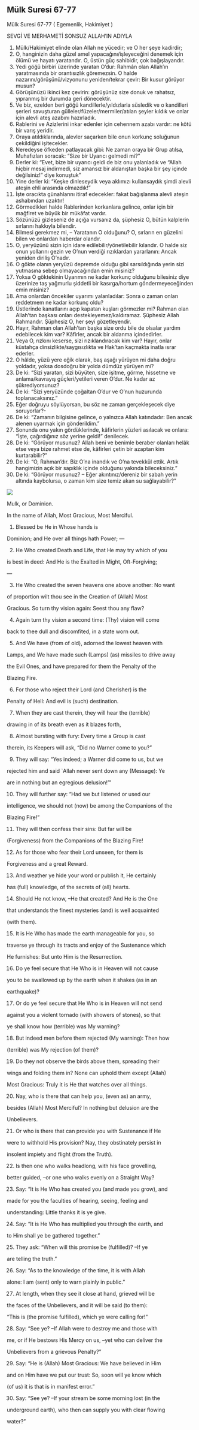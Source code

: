
## Mülk Suresi 67-77

Mülk Suresi 67-77 ( Egemenlik, Hakimiyet )

SEVGİ VE MERHAMETİ SONSUZ ALLAH’IN ADIYLA

1. Mülk/Hakimiyet elinde olan Allah ne yücedir; ve O her şeye kadirdir;
2. O, hanginizin daha güzel amel yapacağını/işleyeceğini denemek için ölümü ve hayatı yaratandır. O, üstün güç sahibidir, çok bağışlayandır.
3. Yedi göğü birbiri üzerinde yaratan O’dur: Rahmân olan Allah’ın yaratmasında bir orantısızlık göremezsin. O halde nazarını/görüşünü/vizyonunu yeniden/tekrar çevir: Bir kusur görüyor musun?
4. Görüşünüzü ikinci kez çevirin: görüşünüz size donuk ve rahatsız, yıpranmış bir durumda geri dönecektir.
5. Ve biz, ezelden beri göğü kandillerle/yıldızlarla süsledik ve o kandilleri şerleri savuşturan gülleler/füzeler/mermiler/atılan şeyler kıldık ve onlar için alevli ateş azabını hazırladık.
6. Rablerini ve Azizlerini inkar edenler için cehennem azabı vardır: ne kötü bir varış yeridir.
7. Oraya atıldıklarında, alevler saçarken bile onun korkunç soluğunun çekildiğini işitecekler.
8. Neredeyse öfkeden patlayacak gibi: Ne zaman oraya bir Grup atılsa, Muhafızları soracak: “Size bir Uyarıcı gelmedi mi?”
9. Derler ki: “Evet, bize bir uyarıcı geldi de biz onu yalanladık ve “Allah hiçbir mesaj indirmedi, siz amansız bir aldanıştan başka bir şey içinde değilsiniz!” diye konuştuk”
10. Yine derler ki: “Keşke dinleseydik veya aklımızı kullansaydık şimdi alevli ateşin ehli arasında olmazdık!”
11. İşte oracıkta günahlarını itiraf edecekler: fakat bağışlanma alevli ateşin ashabından uzaktır!
12. Görmedikleri halde Rablerinden korkanlara gelince, onlar için bir mağfiret ve büyük bir mükâfat vardır.
13. Sözünüzü gizleseniz de açığa vursanız da, şüphesiz O, bütün kalplerin sırlarını hakkıyla bilendir.
14. Bilmesi gerekmez mi, – Yaratanın O olduğunu? O, sırların en güzelini bilen ve onlardan haberdar olandır.
15. O, yeryüzünü sizin için idare edilebilir/yönetilebilir kılandır. O halde siz onun yollarını gezin ve O’nun verdiği rızıklardan yararlanın: Ancak yeniden diriliş O’nadır.
16. O gökte olanın yeryüzü depremde olduğu gibi sarsıldığında yerin sizi yutmasına sebep olmayacağından emin misiniz?
17. Yoksa O göktekinin Uyarımın ne kadar korkunç olduğunu bilesiniz diye üzerinize taş yağmurlu şiddetli bir kasırga/hortum göndermeyeceğinden emin misiniz?
18. Ama onlardan öncekiler uyarımı yalanladılar: Sonra o zaman onları reddetmem ne kadar korkunç oldu?
19. Üstlerinde kanatlarını açıp kapatan kuşları görmezler mi? Rahman olan Allah’tan başkası onları destekleyemez/kaldıramaz. Şüphesiz Allah Rahmandır. Şüphesiz O, her şeyi gözetleyendir.
20. Hayır, Rahman olan Allah’tan başka size ordu bile de olsalar yardım edebilecek kim var? Kâfirler, ancak bir aldanma içindedirler.
21. Veya O, rızkını keserse, sizi rızıklandıracak kim var? Hayır, onlar küstahça dinsizlikte/saygısızlıkta ve Hak’tan kaçmakta inatla ısrar ederler.
22. O hâlde, yüzü yere eğik olarak, baş aşağı yürüyen mi daha doğru yoldadır, yoksa dosdoğru bir yolda dümdüz yürüyen mi?
23. De ki: “Sizi yaratan, sizi büyüten, size işitme, görme, hissetme ve anlama/kavrayış güçleri/yetileri veren O’dur. Ne kadar az şükrediyorsunuz?
24. De ki: “Sizi yeryüzünde çoğaltan O’dur ve O’nun huzurunda toplanacaksınız.”
25. Eğer doğruyu söylüyorsan, bu söz ne zaman gerçekleşecek diye soruyorlar?-
26. De ki: “Zamanın bilgisine gelince, o yalnızca Allah katındadır: Ben ancak alenen uyarmak için gönderildim.”
27. Sonunda onu yakın gördüklerinde, kâfirlerin yüzleri asılacak ve onlara: “İşte, çağırdığınız söz yerine geldi!” denilecek.
28. De ki: “Görüyor musunuz? Allah beni ve benimle beraber olanları helâk etse veya bize rahmet etse de, kâfirleri çetin bir azaptan kim kurtarabilir?”
29. De ki: “O, Rahman’dır. Biz O’na inandık ve O’na tevekkül ettik. Artık hangimizin açık bir sapıklık içinde olduğunu yakında bileceksiniz.”
30. De ki: “Görüyor musunuz? – Eğer akıntınız/dereniz bir sabah yerin altında kaybolursa, o zaman kim size temiz akan su sağlayabilir?”

[![](https://blogger.googleusercontent.com/img/b/R29vZ2xl/AVvXsEgKOaZz9uezOlzGrW0niRYQ4FEnXLljkGw6p1fb5ZZi69U6dAs1SlCOP0ynlL8dkY03OSTv2D6T3ayK92QPDmYfGjmHWuJ2Qm-gIl2rvg4eR3GSm4Jnn0LbxPlwymCkAz-sAf8s5tvQfYNnKIi23Shxclw6zDdyRVi8abuwdSUaGqB-v2YQZhSTCyuy-oo0/s320/divider01.gif)](https://www.blogger.com/blog/post/edit/5724704568349331251/4512633533677460993#)

Mulk, or Dominion. 

In the name of Allah, Most Gracious, Most Merciful.

1. Blessed be He in Whose hands is

Dominion; and He over all things hath Power; —

2. He Who created Death and Life, that He may try which of you

is best in deed: And He is the Exalted in Might, Oft-Forgiving;

—

3. He Who created the seven heavens one above another: No want

of proportion wilt thou see in the Creation of (Allah) Most

Gracious. So turn thy vision again: Seest thou any flaw?

4. Again turn thy vision a second time: (Thy) vision will come

back to thee dull and discomfited, in a state worn out.

5. And We have (from of old), adorned the lowest heaven with

Lamps, and We have made such (Lamps) (as) missiles to drive away

the Evil Ones, and have prepared for them the Penalty of the

Blazing Fire.

6. For those who reject their Lord (and Cherisher) is the

Penalty of Hell: And evil is (such) destination.

7. When they are cast therein, they will hear the (terrible)

drawing in of its breath even as it blazes forth,

8. Almost bursting with fury: Every time a Group is cast

therein, its Keepers will ask, “Did no Warner come to you?”

9. They will say: “Yes indeed; a Warner did come to us, but we

rejected him and said `Allah never sent down any (Message): Ye

are in nothing but an egregious delusion!’”

10. They will further say: “Had we but listened or used our

intelligence, we should not (now) be among the Companions of the

Blazing Fire!”

11. They will then confess their sins: But far will be

(Forgiveness) from the Companions of the Blazing Fire!

12. As for those who fear their Lord unseen, for them is

Forgiveness and a great Reward.

13. And weather ye hide your word or publish it, He certainly

has (full) knowledge, of the secrets of (all) hearts.

14. Should He not know, –He that created? And He is the One

that understands the finest mysteries (and) is well acquainted

(with them).

15. It is He Who has made the earth manageable for you, so

traverse ye through its tracts and enjoy of the Sustenance which

He furnishes: But unto Him is the Resurrection.

16. Do ye feel secure that He Who is in Heaven will not cause

you to be swallowed up by the earth when it shakes (as in an

earthquake)?

17. Or do ye feel secure that He Who is in Heaven will not send

against you a violent tornado (with showers of stones), so that

ye shall know how (terrible) was My warning?

18. But indeed men before them rejected (My warning): Then how

(terrible) was My rejection (of them)?

19. Do they not observe the birds above them, spreading their

wings and folding them in? None can uphold them except (Allah)

Most Gracious: Truly it is He that watches over all things.

20. Nay, who is there that can help you, (even as) an army,

besides (Allah) Most Merciful? In nothing but delusion are the

Unbelievers.

21. Or who is there that can provide you with Sustenance if He

were to withhold His provision? Nay, they obstinately persist in

insolent impiety and flight (from the Truth).

22. Is then one who walks headlong, with his face grovelling,

better guided, –or one who walks evenly on a Straight Way?

23. Say: “It is He Who has created you (and made you grow), and

made for you the faculties of hearing, seeing, feeling and

understanding: Little thanks it is ye give.

24. Say: “It is He Who has multiplied you through the earth, and

to Him shall ye be gathered together.”

25. They ask: “When will this promise be (fulfilled)? –If ye

are telling the truth.”

26. Say: “As to the knowledge of the time, it is with Allah

alone: I am (sent) only to warn plainly in public.”

27. At length, when they see it close at hand, grieved will be

the faces of the Unbelievers, and it will be said (to them):

“This is (the promise fulfilled), which ye were calling for!”

28. Say: “See ye? –If Allah were to destroy me and those with

me, or if He bestows His Mercy on us, –yet who can deliver the

Unbelievers from a grievous Penalty?”

29. Say: “He is (Allah) Most Gracious: We have believed in Him

and on Him have we put our trust: So, soon will ye know which

(of us) it is that is in manifest error.”

30. Say: “See ye? –If your stream be some morning lost (in the

underground earth), who then can supply you with clear flowing

water?”
